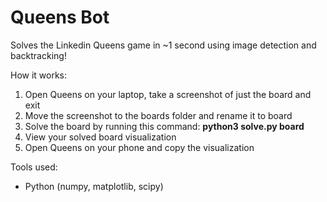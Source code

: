 # Queens Bot

Solves the Linkedin Queens game in ~1 second using image detection and backtracking!

How it works:
 1. Open Queens on your laptop, take a screenshot of just the board and exit
 2. Move the screenshot to the boards folder and rename it to board
 3. Solve the board by running this command: <strong>python3 solve.py board</strong>
 4. View your solved board visualization
 5. Open Queens on your phone and copy the visualization

Tools used:
 - Python (numpy, matplotlib, scipy)
